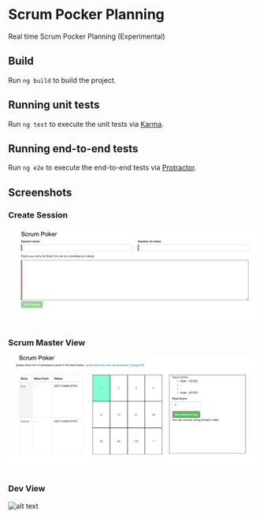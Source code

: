 # Scrum Pocker Planning

Real time Scrum Pocker Planning (Experimental)

## Build

Run `ng build` to build the project.

## Running unit tests

Run `ng test` to execute the unit tests via [Karma](https://karma-runner.github.io).

## Running end-to-end tests

Run `ng e2e` to execute the end-to-end tests via [Protractor](http://www.protractortest.org/).

## Screenshots

### Create Session
![alt text](https://github.com/erbilsilik/scrum-poker-planning-web/blob/master/create-session.png)

### Scrum Master View

![alt text](https://github.com/erbilsilik/scrum-poker-planning-web/blob/master/scrum-master-view.png)

### Dev View

![alt text](https://github.com/erbilsilik/scrum-poker-planning-web/blob/master/dev-view.png)
